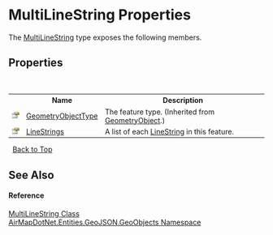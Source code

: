 # MultiLineString Properties
 

The <a href="T_AirMapDotNet_Entities_GeoJSON_GeoObjects_MultiLineString">MultiLineString</a> type exposes the following members.


## Properties
&nbsp;<table><tr><th></th><th>Name</th><th>Description</th></tr><tr><td>![Public property](media/pubproperty.gif "Public property")</td><td><a href="P_AirMapDotNet_Entities_GeoJSON_GeoObjects_GeometryObject_GeometryObjectType">GeometryObjectType</a></td><td>
The feature type.
 (Inherited from <a href="T_AirMapDotNet_Entities_GeoJSON_GeoObjects_GeometryObject">GeometryObject</a>.)</td></tr><tr><td>![Public property](media/pubproperty.gif "Public property")</td><td><a href="P_AirMapDotNet_Entities_GeoJSON_GeoObjects_MultiLineString_LineStrings">LineStrings</a></td><td>
A list of each <a href="T_AirMapDotNet_Entities_GeoJSON_GeoObjects_LineString">LineString</a> in this feature.</td></tr></table>&nbsp;
<a href="#multilinestring-properties">Back to Top</a>

## See Also


#### Reference
<a href="T_AirMapDotNet_Entities_GeoJSON_GeoObjects_MultiLineString">MultiLineString Class</a><br /><a href="N_AirMapDotNet_Entities_GeoJSON_GeoObjects">AirMapDotNet.Entities.GeoJSON.GeoObjects Namespace</a><br />